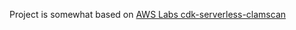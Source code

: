
Project is somewhat based on  [AWS Labs cdk-serverless-clamscan](/awslabs/cdk-serverless-clamscan)
